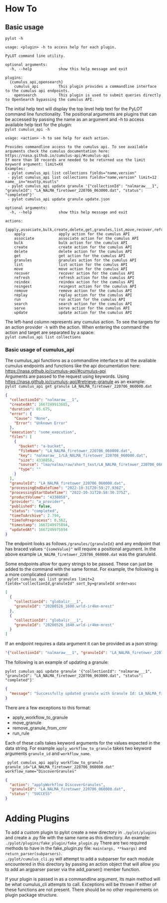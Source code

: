 # How To

## Basic usage
`pylot -h`
```shell
usage: <plugin> -h to access help for each plugin. 

PyLOT command line utility.

optional arguments:
  -h, --help            show this help message and exit

plugins:
  {cumulus_api,opensearch}
    cumulus_api         This plugin provides a commandline interface to the cumulus api endpoints.
    opensearch          This plugin is used to submit queries directly to OpenSearch bypassing the cumulus API.

```
The initial help text will display the top level help text for the PyLOT command line functionality. The positional 
arguments are plugins that can be accessed by passing the name as an argument and -h to access available help text 
for the plugin:  
`pylot cumulus_api -h`
```shell
usage: <action> -h to see help for each action.

Provides commandline access to the cumulus api. To see available arguments check the cumulus documentation here: https://nasa.github.io/cumulus-api/#cumulus-api
If more than 10 records are needed to be returned use the limit keyword argument: limit=XX
Examples: 
 - pylot cumulus_api list collections fields="name,version"
 - pylot cumulus_api list collections fields="name,version" limit=12 name__in="msuttp,msutls"
 - pylot cumulus_api update granule '{"collectionId": "nalmaraw___1", "granuleId": "LA_NALMA_firetower_220706_063000.dat", "status": "completed"}' 
 - pylot cumulus_api update granule update.json

optional arguments:
  -h, --help            show this help message and exit

actions:
  {apply,associate,bulk,create,delete,get,granules,list,move,recover,refresh,reindex,reingest,remove,replay,run,search,serve,update}
    apply               apply action for the cumulus API
    associate           associate action for the cumulus API
    bulk                bulk action for the cumulus API
    create              create action for the cumulus API
    delete              delete action for the cumulus API
    get                 get action for the cumulus API
    granules            granules action for the cumulus API
    list                list action for the cumulus API
    move                move action for the cumulus API
    recover             recover action for the cumulus API
    refresh             refresh action for the cumulus API
    reindex             reindex action for the cumulus API
    reingest            reingest action for the cumulus API
    remove              remove action for the cumulus API
    replay              replay action for the cumulus API
    run                 run action for the cumulus API
    search              search action for the cumulus API
    serve               serve action for the cumulus API
    update              update action for the cumulus API
```
The left-hand column represents any cumulus action. To see the 
targets for an action provider ```-h``` with the action.
When entering the command the action and target are separated by a space:  
`pylot cumulus_api list collections`

### Basic usage of cumulus_api
The cumulus_api functions as a commandline interface to all the available cumulus endpoints and functions like the 
api documentation here: https://nasa.github.io/cumulus-api/#cumulus-api  
Arguments are passed to the request using keywords. Using https://nasa.github.io/cumulus-api/#retrieve-granule
as an example:  
`pylot cumulus_api get granule LA_NALMA_firetower_220706_060000.dat`
```json
{
  "collectionId": "nalmaraw___1",
  "createdAt": 1667249913685,
  "duration": 65.675,
  "error": {
    "Cause": "None",
    "Error": "Unknown Error"
  },
  "execution": "some_execution",
  "files": [
    {
      "bucket": "a-bucket",
      "fileName": "LA_NALMA_firetower_220706_060000.dat",
      "key": "nalmaraw__1/LA_NALMA_firetower_220706_060000.dat",
      "size": 4338858,
      "source": "lma/nalma/raw/short_test/LA_NALMA_firetower_220706_060000.dat",
      "type": ""
    }
  ],
  "granuleId": "LA_NALMA_firetower_220706_060000.dat",
  "processingEndDateTime": "2022-10-31T20:59:27.936Z",
  "processingStartDateTime": "2022-10-31T20:58:30.375Z",
  "productVolume": "4338858",
  "provider": "a_provider",
  "published": false,
  "status": "completed",
  "timeToArchive": 2.794,
  "timeToPreprocess": 0.562,
  "timestamp": 1667249975894,
  "updatedAt": 1667249975894
}
```
The endpoint looks as follows ```/granules/{granuleId}``` and any endpoint that has braced values ```"{someValue}"``` 
will require a positional argument. In the above example `LA_NALMA_firetower_220706_060000.dat` was the granuleId.

Some endpoints allow for query strings to be passed. These can just be added to the command with the same format.
For example, the following is a more complicated command:  
` pylot cumulus_api list granules limit=2 fields="collectionId,granuleId" sort_by=granuleId order=asc`
```json
[
  {
    "collectionId": "globalir___1",
    "granuleId": "20200526_1600.wrld-ir4km-mrest"
  },
  {
    "collectionId": "globalir___1",
    "granuleId": "20200526_1640.wrld-ir4km-mrest"
  }
]
```

If an endpoint requires a data argument it can be provided as a json string: 
```json 
'{"collectionId": "nalmaraw___1", "granuleId": "LA_NALMA_firetower_220706_063000.dat", "status": "completed"}'
```

The following is an example of updating a granule:
```shell
pylot cumulus_api update granule '{"collectionId": "nalmaraw___1", "granuleId": "LA_NALMA_firetower_220706_063000.dat", "status": "completed"}'
```
```json
{
  "message": "Successfully updated granule with Granule Id: LA_NALMA_firetower_220706_063000.dat, Collection Id: nalmaraw___1"
}
```
There are a few exceptions to this format:  
 - apply_workflow_to_granule  
 - move_granule  
 - remove_granule_from_cmr  
 - run_rule

Each of these calls takes keyword arguments for the values expected in the data string.
For example `apply_workflow_to_granule` takes two keyword arguments `granule_id` and `workflow_name`.
```shell
 pylot cumulus_api apply workflow_to_granule granule_id="LA_NALMA_firetower_220706_060000.dat" workflow_name="DiscoverGranules"
```
```json
{
  "action": "applyWorkflow DiscoverGranules",
  "granuleId": "LA_NALMA_firetower_220706_060000.dat",
  "status": "SUCCESS"
}

```

# Adding Plugins
To add a custom plugin to pylot create a new directory in ```./pylot/plugins``` and create a .py file with 
the same name as this directory. 
An example: `````./pylot/plugins/fake_plugin/fake_plugin.py`````
There are two required methods to have in the fake_plugin.py file: ```main(args, **kwargs)``` and ```return_parser(subparsers)```.  
`````./pylot/cumulus_cli.py````` will attempt to add a subparser for each module encountered in this directory by
passing an action object that will allow you to add an argparser parser via the add_parser() member function.

If your plugin is passed in as a commandline argument, its main method will be what cumulus_cli attempts to call. Exceptions will be 
thrown if either of these functions are not present. There should be no other requirements on plugin package structure.


